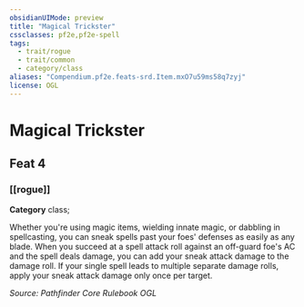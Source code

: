 ```yaml
---
obsidianUIMode: preview
title: "Magical Trickster"
cssclasses: pf2e,pf2e-spell
tags:
  - trait/rogue
  - trait/common
  - category/class
aliases: "Compendium.pf2e.feats-srd.Item.mxO7u59ms58q7zyj"
license: OGL
---
```

# Magical Trickster
## Feat 4
### [[rogue]]

**Category** class; 




Whether you're using magic items, wielding innate magic, or dabbling in spellcasting, you can sneak spells past your foes' defenses as easily as any blade. When you succeed at a spell attack roll against an off-guard foe's AC and the spell deals damage, you can add your sneak attack damage to the damage roll. If your single spell leads to multiple separate damage rolls, apply your sneak attack damage only once per target.

*Source: Pathfinder Core Rulebook*
*OGL*